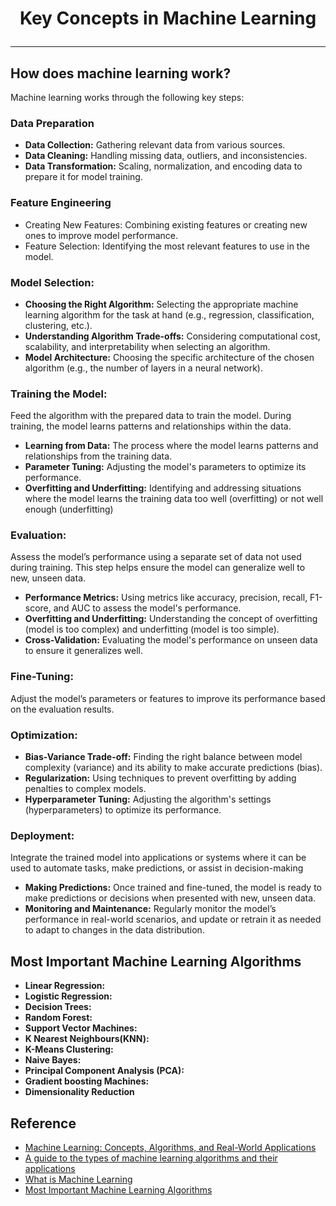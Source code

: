# <p align="center">Key Concepts in Machine Learning</p>
---

## How does machine learning work?
Machine learning works through the following key steps:
### Data Preparation
* **Data Collection:** Gathering relevant data from various sources.
* **Data Cleaning:** Handling missing data, outliers, and inconsistencies.
* **Data Transformation:** Scaling, normalization, and encoding data to prepare it for model training.

### Feature Engineering 
* Creating New Features: Combining existing features or creating new ones to improve model performance.
* Feature Selection: Identifying the most relevant features to use in the model. 

### Model Selection: 
* **Choosing the Right Algorithm:**
  Selecting the appropriate machine learning algorithm for the task at hand (e.g., regression, classification, clustering, etc.).
* **Understanding Algorithm Trade-offs:**
  Considering computational cost, scalability, and interpretability when selecting an algorithm.
* **Model Architecture:**
  Choosing the specific architecture of the chosen algorithm (e.g., the number of layers in a neural network).

### Training the Model:
Feed the algorithm with the prepared data to train the model. During training, the model learns patterns and relationships within the data.
* **Learning from Data:**
  The process where the model learns patterns and relationships from the training data. 
* **Parameter Tuning:**
  Adjusting the model's parameters to optimize its performance. 
* **Overfitting and Underfitting:**
  Identifying and addressing situations where the model learns the training data too well (overfitting) or not well enough (underfitting)

### Evaluation:
Assess the model’s performance using a separate set of data not used during training. This step helps ensure the model can generalize well to new, unseen data.
* **Performance Metrics:**
  Using metrics like accuracy, precision, recall, F1-score, and AUC to assess the model's performance.
* **Overfitting and Underfitting:**
  Understanding the concept of overfitting (model is too complex) and underfitting (model is too simple).
* **Cross-Validation:**
  Evaluating the model's performance on unseen data to ensure it generalizes well.

### Fine-Tuning:
Adjust the model’s parameters or features to improve its performance based on the evaluation results.

### Optimization: 
* **Bias-Variance Trade-off:**
Finding the right balance between model complexity (variance) and its ability to make accurate predictions (bias).
* **Regularization:**
Using techniques to prevent overfitting by adding penalties to complex models.
* **Hyperparameter Tuning:**
Adjusting the algorithm's settings (hyperparameters) to optimize its performance.
    
### Deployment:
Integrate the trained model into applications or systems where it can be used to automate tasks, make predictions, or assist in decision-making
* **Making Predictions:** Once trained and fine-tuned, the model is ready to make predictions or decisions when presented with new, unseen data.
* **Monitoring and Maintenance:** Regularly monitor the model’s performance in real-world scenarios, and update or retrain it as needed to adapt to changes in the data distribution.

## Most Important Machine Learning Algorithms
* **Linear Regression:**
* **Logistic Regression:**
* **Decision Trees:**
* **Random Forest:**
* **Support Vector Machines:**
* **K Nearest Neighbours(KNN):**
* **K-Means Clustering:**
* **Naive Bayes:**
* **Principal Component Analysis (PCA):**
* **Gradient boosting Machines:**
* **Dimensionality Reduction**

## Reference
* [Machine Learning: Concepts, Algorithms, and Real-World Applications](https://coralogix.com/ai-blog/machine-learning-concepts-algorithms-and-real-world-applications/)
* [A guide to the types of machine learning algorithms and their applications](https://www.sas.com/en_gb/insights/articles/analytics/machine-learning-algorithms.html#:~:text=There%20are%20four%20types%20of,%2Dsupervised%2C%20unsupervised%20and%20reinforcement.)
* [What is Machine Learning](https://ischool.syracuse.edu/what-is-machine-learning/)
* [Most Important Machine Learning Algorithms](https://bayramblog.medium.com/most-important-machine-learning-algorithms-00e97ab5a035)
